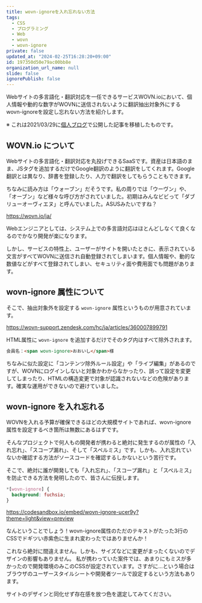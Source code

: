 ```yaml
---
title: wovn-ignoreを入れ忘れない方法
tags:
  - CSS
  - プログラミング
  - Web
  - wovn
  - wovn-ignore
private: false
updated_at: "2024-02-25T16:28:20+09:00"
id: 197350d50e79ac00bb8e
organization_url_name: null
slide: false
ignorePublish: false
---
```


Webサイトの多言語化・翻訳対応を一任できるサービスWOVN.ioにおいて、個人情報や動的な数字がWOVNに送信されないように翻訳抽出対象外にするwovn-ignoreを設定し忘れない方法を紹介します。

※ これは2021/03/29に[個人ブログ](https://bicstone.me)で公開した記事を移植したものです。

## WOVN.io について

Webサイトの多言語化・翻訳対応を丸投げできるSaaSです。資産は日本語のまま、JSタグを追加するだけでGoogle翻訳のように翻訳をしてくれます。Google翻訳とは異なり、辞書を登録したり、人力で翻訳をしてもらうこともできます。

ちなみに読み方は「ウォーブン」だそうです。私の周りでは「ウーヴン」や、「オーブン」など様々な呼び方がされていました。初期はみんなビビって「ダブリューオーヴィエヌ」と呼んでいました。ASUSみたいですね？

https://wovn.io/ja/

Webエンジニアとしては、システム上での多言語対応はほとんどしなくて良くなるのでかなり開発が楽になります。

しかし、サービスの特性上、ユーザーがサイトを開いたときに、表示されている文言がすべてWOVNに送信され自動登録されてしまいます。個人情報や、動的な数値などがすべて登録されてしまい、セキュリティ面や費用面でも問題があります。

## wovn-ignore 属性について

そこで、抽出対象外を設定する `wovn-ignore` 属性というものが用意されています。

https://wovn-support.zendesk.com/hc/ja/articles/360007899791

HTML属性に `wovn-ignore` を追加するだけでそのタグ内はすべて除外されます。

```html
会員名：<span wovn-ignore>おおいし</span>様
```

ちなみに似た設定に「コンテンツ除外ルール設定」や「ライブ編集」があるのですが、WOVNにログインしないと対象かわからなかったり、誤って設定を変更してしまったり、HTMLの構造変更で対象が認識されないなどの危険があります。確実な運用ができないので避けていました。

## wovn-ignore を入れ忘れる

WOVNを入れる予算が確保できるほどの大規模サイトであれば、wovn-ignore属性を設定するべき箇所は無数にあるはずです。

そんなプロジェクトで何人もの開発者が携わると絶対に発生するのが属性の「入れ忘れ」、「スコープ漏れ」、そして「スペルミス」です。しかも、入れ忘れていないか確認する方法がソースコードを確認するしかないという苦行です。

そこで、絶対に誰が開発しても「入れ忘れ」、「スコープ漏れ」と「スペルミス」を防止できる方法を発明したので、皆さんに伝授します。

```css
*[wovn-ignore] {
  background: fuchsia;
}
```

https://codesandbox.io/embed/wovn-ignore-ucer9y?theme=light&view=preview

なんということでしょう！wovn-ignore属性のただのテキストがたった3行のCSSでドギツい赤紫色に生まれ変わったではありませんか！

これなら絶対に間違えません。しかも、サイズなどに変更がまったくないのでデザインの影響もありません。 私が携わっていた案件では、あまりにもミスが多かったので開発環境のみこのCSSが設定されています。さすがに…という場合はブラウザのユーザースタイルシートや開発者ツールで設定するという方法もあります。

サイトのデザインと同化せず存在感を放つ色を選定してみてください。
